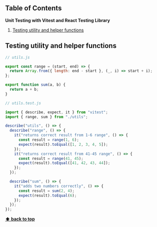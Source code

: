## Table of Contents

**Unit Testing with Vitest and React Testing Library**

1. [Testing utility and helper functions](#)

## Testing utility and helper functions

```javascript
// utils.js

export const range = (start, end) => {
  return Array.from({ length: end - start }, (_, i) => start + i);
};

export function sum(a, b) {
  return a + b;
}
```

```javascript
// utils.test.js

import { describe, expect, it } from "vitest";
import { range, sum } from "./utils";

describe("utils", () => {
  describe("range", () => {
    it("returns correct result from 1-6 range", () => {
      const result = range(1, 6);
      expect(result).toEqual([1, 2, 3, 4, 5]);
    });
    it("returns correct result from 41-45 range", () => {
      const result = range(41, 45);
      expect(result).toEqual([41, 42, 43, 44]);
    });
  });

  describe("sum", () => {
    it("adds two numbers correctly", () => {
      const result = sum(2, 4);
      expect(result).toEqual(6);
    });
  });
});
```

**[⬆ back to top](#table-of-contents)**
